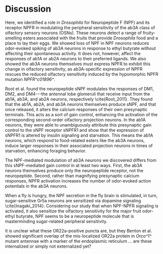 # Discussion

Here, we identified a role in _Drosophila_ for Neuropeptide F (NPF) and its receptor NPFR in modulating the peripheral sensitivity of the ab3A class of olfactory sensory neurons (OSNs).
These neurons detect a range of fruity-smelling esters associated with the fruits that provide _Drosophila_ food and a place to lay their eggs.
We showed loss of NPF in NPF neurons reduces odor-evoked spiking of ab3A neurons in response to ethyl butyrate without affecting their spontaneous activity.
It does not, however, affect the responses of ab1A or ab2A neurons to their preferred ligands.
We also showed the ab3A neurons themselves must express NPFR to exhibit this change in olfactory sensitivity, as ab3A-specific expression of NPFR rescues the reduced olfactory sensitivity induced by the hypomorphic NPFR mutation _NPFR^c01896^_. 

Root et al. found the neuropeptide sNPF modulates the responses of DM1, DM2, and DM4---the antennal lobe glomeruli that receive input from the ab1A, ab3A, and ab2A neurons, respectively \cite{Root_2011}.
They found that the ab1A, ab2A, and ab3A neurons themselves produce sNPF, and that once released, it alters the calcium responses of their own presynaptic terminals.
This acts as a sort of gain control, enhancing the activation of the corresponding second-order olfactory projection neurons.
In the ab1A neurons, they were able to unambiguously attribute this presynaptic gain control to the sNPF receptor sNPFR1 and show that the expression of sNPFR1 is altered by insulin signaling and starvation.
This means the ab1A neurons, which respond to food-related esters like the ab3A neurons, induce larger responses in their associated projection neurons in times of starvation, enhancing foraging behavior.

The NPF-mediated modulation of ab3A neurons we discovered differs from this sNPF-mediated gain control in at least two ways.
First, the ab3A neurons themselves produce only the neuropeptide receptor, not the neuropeptide.
Second, rather than magnifying presynaptic calcium responses, NPFR activation increases the number of odor-evoked action potentials in the ab3A neurons.



When a fly is hungry, the NPF secretion in the fly brain is stimulated, in turn, sugar-sensitive Gr5a neurons are sensitized via dopamine signaling \cite{Inagaki_2014}. Considering our study that when NPF-NPFR signaling is activated, it also sensitize the olfactory sensitivity for the major fruit odor-ethyl butyrate, NPF seems to be a neuropeptide molecule that is masterminding sugar-related peripheral sensitivity. 

It is unclear what these OR22a-positive puncta are, but they Benton et al. showed significant overlap of the mis-localized OR22a protein in _Orco^1^_ mutant antennae with a marker of the endoplasmic reticulum ... are these internalized or simply not externalized yet? 
